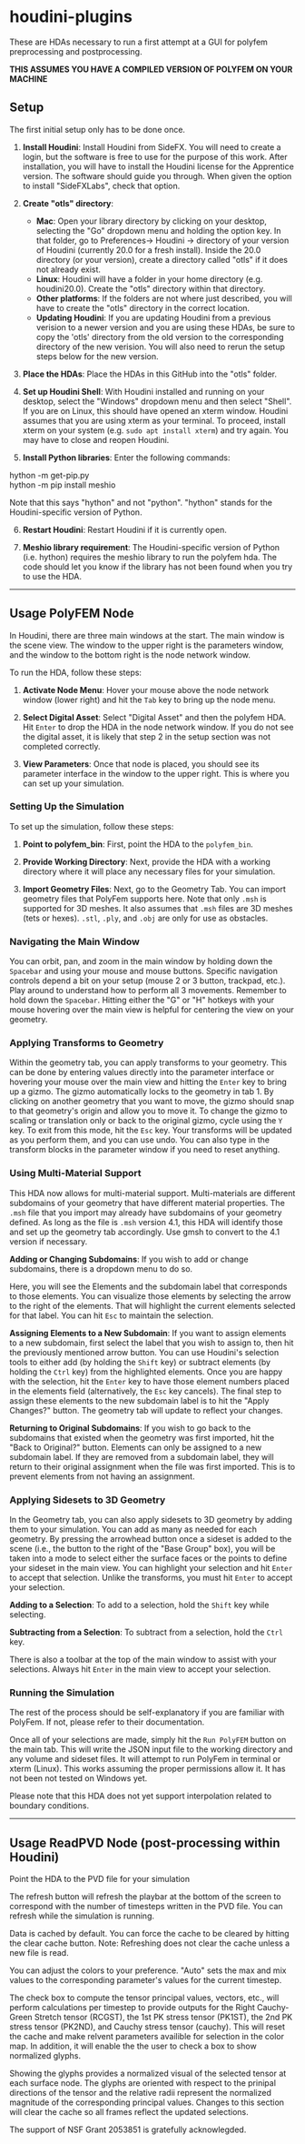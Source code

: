 # houdini-plugins

These are HDAs necessary to run a first attempt at a GUI for polyfem preprocessing and postprocessing.

**THIS ASSUMES YOU HAVE A COMPILED VERSION OF POLYFEM ON YOUR MACHINE**

## Setup

The first initial setup only has to be done once.

1. **Install Houdini**: Install Houdini from SideFX. You will need to create a login, but the software is free to use for the purpose of this work. After installation, you will have to install the Houdini license for the Apprentice version. The software should guide you through. When given the option to install "SideFXLabs", check that option. 

2. **Create "otls" directory**: 
   - **Mac**: Open your library directory by clicking on your desktop, selecting the "Go" dropdown menu and holding the option key. In that folder, go to Preferences-> Houdini -> directory of your version of Houdini (currently 20.0 for a fresh install). Inside the 20.0 directory (or your version), create a directory called "otls" if it does not already exist.    
   - **Linux**: Houdini will have a folder in your home directory (e.g. houdini20.0). Create the "otls" directory within that directory.
   - **Other platforms**: If the folders are not where just described, you will have to create the "otls" directory in the correct location.
   - **Updating Houdini**: If you are updating Houdini from a previous verision to a newer version and you are using these HDAs, be sure to copy the 'otls' directory from the old version to the corresponding directory of the new verision. You will also need to rerun the setup steps below for the new version. 

3. **Place the HDAs**: Place the HDAs in this GitHub into the "otls" folder. 

4. **Set up Houdini Shell**: With Houdini installed and running on your desktop, select the "Windows" dropdown menu and then select "Shell". If you are on Linux, this should have opened an xterm window. Houdini assumes that you are using xterm as your terminal. To proceed, install xterm on your system (e.g. `sudo apt install xterm`) and try again. You may have to close and reopen Houdini.

5. **Install Python libraries**: Enter the following commands:

  hython -m get-pip.py   
  hython -m pip install meshio
 
  Note that this says "hython" and not "python". "hython" stands for the Houdini-specific version of Python.

6. **Restart Houdini**: Restart Houdini if it is currently open.

7. **Meshio library requirement**: The Houdini-specific version of Python (i.e. hython) requires the meshio library to run the polyfem hda. The code should let you know if the library has not been found when you try to use the HDA.

------

## Usage PolyFEM Node

In Houdini, there are three main windows at the start. The main window is the scene view. The window to the upper right is the parameters window, and the window to the bottom right is the node network window.

To run the HDA, follow these steps:

1. **Activate Node Menu**: Hover your mouse above the node network window (lower right) and hit the `Tab` key to bring up the node menu. 

2. **Select Digital Asset**: Select "Digital Asset" and then the polyfem HDA. Hit `Enter` to drop the HDA in the node network window. If you do not see the digital asset, it is likely that step 2 in the setup section was not completed correctly.

3. **View Parameters**: Once that node is placed, you should see its parameter interface in the window to the upper right. This is where you can set up your simulation. 

### Setting Up the Simulation

To set up the simulation, follow these steps:

1. **Point to polyfem_bin**: First, point the HDA to the `polyfem_bin`.

2. **Provide Working Directory**: Next, provide the HDA with a working directory where it will place any necessary files for your simulation.

3. **Import Geometry Files**: Next, go to the Geometry Tab. You can import geometry files that PolyFem supports here. Note that only `.msh` is supported for 3D meshes. It also assumes that `.msh` files are 3D meshes (tets or hexes). `.stl`, `.ply`, and `.obj` are only for use as obstacles.

### Navigating the Main Window

You can orbit, pan, and zoom in the main window by holding down the `Spacebar` and using your mouse and mouse buttons. Specific navigation controls depend a bit on your setup (mouse 2 or 3 button, trackpad, etc.). Play around to understand how to perform all 3 movements. Remember to hold down the `Spacebar`. Hitting either the "G" or "H" hotkeys with your mouse hovering over the main view is helpful for centering the view on your geometry. 

### Applying Transforms to Geometry

Within the geometry tab, you can apply transforms to your geometry. This can be done by entering values directly into the parameter interface or hovering your mouse over the main view and hitting the `Enter` key to bring up a gizmo. The gizmo automatically locks to the geometry in tab 1. By clicking on another geometry that you want to move, the gizmo should snap to that geometry's origin and allow you to move it. To change the gizmo to scaling or translation only or back to the original gizmo, cycle using the `Y` key. To exit from this mode, hit the `Esc` key. Your transforms will be updated as you perform them, and you can use undo. You can also type in the transform blocks in the parameter window if you need to reset anything.

### Using Multi-Material Support

This HDA now allows for multi-material support. Multi-materials are different subdomains of your geometry that have different material properties. The `.msh` file that you import may already have subdomains of your geometry defined. As long as the file is `.msh` version 4.1, this HDA will identify those and set up the geometry tab accordingly. Use gmsh to convert to the 4.1 version if necessary. 

**Adding or Changing Subdomains**: If you wish to add or change subdomains, there is a dropdown menu to do so.

Here, you will see the Elements and the subdomain label that corresponds to those elements. You can visualize those elements by selecting the arrow to the right of the elements. That will highlight the current elements selected for that label. You can hit `Esc` to maintain the selection.

**Assigning Elements to a New Subdomain**: If you want to assign elements to a new subdomain, first select the label that you wish to assign to, then hit the previously mentioned arrow button. You can use Houdini's selection tools to either add (by holding the `Shift` key) or subtract elements (by holding the `Ctrl` key) from the highlighted elements. Once you are happy with the selection, hit the `Enter` key to have those element numbers placed in the elements field (alternatively, the `Esc` key cancels). The final step to assign these elements to the new subdomain label is to hit the "Apply Changes?" button. The geometry tab will update to reflect your changes. 

**Returning to Original Subdomains**: If you wish to go back to the subdomains that existed when the geometry was first imported, hit the "Back to Original?" button. Elements can only be assigned to a new subdomain label. If they are removed from a subdomain label, they will return to their original assignment when the file was first imported. This is to prevent elements from not having an assignment.

### Applying Sidesets to 3D Geometry

In the Geometry tab, you can also apply sidesets to 3D geometry by adding them to your simulation. You can add as many as needed for each geometry. By pressing the arrowhead button once a sideset is added to the scene (i.e., the button to the right of the "Base Group" box), you will be taken into a mode to select either the surface faces or the points to define your sideset in the main view. You can highlight your selection and hit `Enter` to accept that selection. Unlike the transforms, you must hit `Enter` to accept your selection. 

**Adding to a Selection**: To add to a selection, hold the `Shift` key while selecting. 

**Subtracting from a Selection**: To subtract from a selection, hold the `Ctrl` key. 

There is also a toolbar at the top of the main window to assist with your selections. Always hit `Enter` in the main view to accept your selection.

### Running the Simulation

The rest of the process should be self-explanatory if you are familiar with PolyFem. If not, please refer to their documentation. 

Once all of your selections are made, simply hit the `Run PolyFEM` button on the main tab. This will write the JSON input file to the working directory and any volume and sideset files. It will attempt to run PolyFem in terminal or xterm (Linux). This works assuming the proper permissions allow it. It has not been not tested on Windows yet.

Please note that this HDA does not yet support interpolation related to boundary conditions.

------

## Usage ReadPVD Node (post-processing within Houdini)

Point the HDA to the PVD file for your simulation

The refresh button will refresh the playbar at the bottom of the screen to correspond with the number of timesteps written in the PVD file. You can refresh while the simulation is running.

Data is cached by default. You can force the cache to be cleared by hitting the clear cache button. Note: Refreshing does not clear the cache unless a new file is read.

You can adjust the colors to your preference. "Auto" sets the max and mix values to the corresponding parameter's values for the current timestep. 

The check box to compute the tensor principal values, vectors, etc., will perform calculations per timestep to provide outputs for the Right Cauchy-Green Stretch tensor (RCGST), the 1st PK stress tensor (PK1ST), the 2nd PK stress tensor (PK2ND), and Cauchy stress tensor (cauchy). This will reset the cache and make relvent parameters availible for selection in the color map. In addition, it will enable the the user to check a box to show normalized glyphs.

Showing the glyphs provides a normalized visual of the selected tensor at each surface node. The glyphs are oriented with respect to the prinipal directions of the tensor and the relative radii represent the normalized magnitude of the corresponding principal values. Changes to this section will clear the cache so all frames reflect the updated selections.   

The support of NSF Grant 2053851 is gratefully acknowlegded.





 
